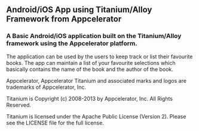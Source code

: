 ## Android/iOS App using Titanium/Alloy Framework from Appcelerator
### A Basic Android/iOS application built on the Titanium/Alloy framework using the Appcelerator platform.
The application can be used by the users to keep track or list their favourite books. The app can maintain a list of your favourite selections which basically contains the name of the book and the author of the book.



Appcelerator, Appcelerator Titanium and associated marks and logos are 
trademarks of Appcelerator, Inc. 

Titanium is Copyright (c) 2008-2013 by Appcelerator, Inc. All Rights Reserved.

Titanium is licensed under the Apache Public License (Version 2). Please
see the LICENSE file for the full license.

